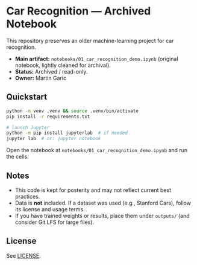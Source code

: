 # Car Recognition — Archived Notebook

This repository preserves an older machine-learning project for car recognition.

- **Main artifact:** `notebooks/01_car_recognition_demo.ipynb` (original notebook, lightly cleaned for archival).
- **Status:** Archived / read-only.
- **Owner:** Martin Garic

## Quickstart

```bash
python -m venv .venv && source .venv/bin/activate
pip install -r requirements.txt

# launch Jupyter
python -m pip install jupyterlab  # if needed
jupyter lab  # or: jupyter notebook
```

Open the notebook at `notebooks/01_car_recognition_demo.ipynb` and run the cells.

## Notes

- This code is kept for posterity and may not reflect current best practices.
- Data is **not** included. If a dataset was used (e.g., Stanford Cars), follow its license and usage terms.
- If you have trained weights or results, place them under `outputs/` (and consider Git LFS for large files).

## License

See [LICENSE](LICENSE).
